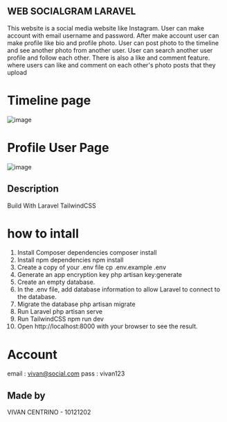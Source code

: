 ## WEB SOCIALGRAM LARAVEL
This website is a social media website like Instagram. User can make account with email username and password. After make account user can make profile like bio and profile photo. User can post photo to the timeline and see another photo from another user.
User can search another user profile  and follow each other. There is also a like and comment feature. where users can like and comment on each other's photo posts that they upload
# Timeline page
![image](https://github.com/ThatBoyVreezy/SocialGram_Laravel/assets/128937777/808d57ba-880e-482e-b079-43d5bc2a65e8)
# Profile User Page
![image](https://github.com/ThatBoyVreezy/SocialGram_Laravel/assets/128937777/fe94dc55-1333-4efa-98e0-bba0546ec487)

## Description
Build With
Laravel
TailwindCSS

# how to intall
1. Install Composer dependencies composer install
2. Install npm dependencies npm install
3. Create a copy of your .env file cp .env.example .env
4. Generate an app encryption key php artisan key:generate
5. Create an empty database.
6. In the .env file, add database information to allow Laravel to connect to the database.
7. Migrate the database php artisan migrate
8. Run Laravel php artisan serve
9. Run TailwindCSS npm run dev
10. Open http://localhost:8000 with your browser to see the result.

# Account 
email : vivan@social.com
pass : vivan123

## Made by
VIVAN CENTRINO - 10121202
